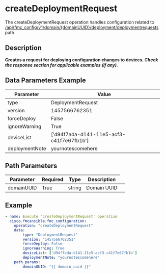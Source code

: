 # createDeploymentRequest

The createDeploymentRequest operation handles configuration related to [/api/fmc_config/v1/domain/{domainUUID}/deployment/deploymentrequests](/paths//api/fmc_config/v1/domain/{domain_uuid}/deployment/deploymentrequests.md) path.&nbsp;
## Description
**Creates a request for deploying configuration changes to devices. _Check the response section for applicable examples (if any)._**

## Data Parameters Example
| Parameter | Value |
| --------- | -------- |
| type | DeploymentRequest |
| version | 1457566762351 |
| forceDeploy | False |
| ignoreWarning | True |
| deviceList | ['d94f7ada-d141-11e5-acf3-c41f7e67fb1b'] |
| deploymentNote | yournotescomehere |

## Path Parameters
| Parameter | Required | Type | Description |
| --------- | -------- | ---- | ----------- |
| domainUUID | True | string <td colspan=3> Domain UUID |

## Example
```yaml
- name: Execute 'createDeploymentRequest' operation
  cisco.fmcansible.fmc_configuration:
    operation: "createDeploymentRequest"
    data:
        type: "DeploymentRequest"
        version: "1457566762351"
        forceDeploy: False
        ignoreWarning: True
        deviceList: ['d94f7ada-d141-11e5-acf3-c41f7e67fb1b']
        deploymentNote: "yournotescomehere"
    path_params:
        domainUUID: "{{ domain_uuid }}"

```